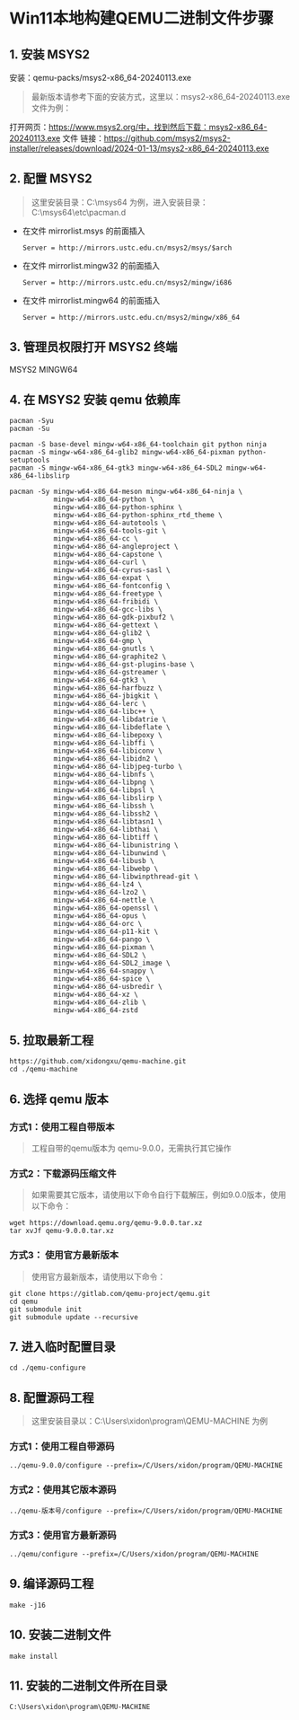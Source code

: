 # Win11本地构建QEMU二进制文件步骤



## 1. 安装 MSYS2 

安装：qemu-packs/msys2-x86_64-20240113.exe

> 最新版本请参考下面的安装方式，这里以：msys2-x86_64-20240113.exe 文件为例：

打开网页：https://www.msys2.org/中，找到然后下载：msys2-x86_64-20240113.exe 文件 
链接：https://github.com/msys2/msys2-installer/releases/download/2024-01-13/msys2-x86_64-20240113.exe



## 2. 配置 MSYS2 

> 这里安装目录：C:\msys64 为例，进入安装目录：C:\msys64\etc\pacman.d 

- 在文件 mirrorlist.msys 的前面插入

  ```shell
  Server = http://mirrors.ustc.edu.cn/msys2/msys/$arch
  ```

- 在文件 mirrorlist.mingw32 的前面插入

  ```shell
  Server = http://mirrors.ustc.edu.cn/msys2/mingw/i686
  ```

- 在文件 mirrorlist.mingw64 的前面插入

  ```shell
  Server = http://mirrors.ustc.edu.cn/msys2/mingw/x86_64
  ```



## 3. 管理员权限打开 MSYS2 终端

MSYS2 MINGW64



## 4. 在 MSYS2 安装 qemu 依赖库

```shell
pacman -Syu
pacman -Su
```

```shell
pacman -S base-devel mingw-w64-x86_64-toolchain git python ninja
pacman -S mingw-w64-x86_64-glib2 mingw-w64-x86_64-pixman python-setuptools
pacman -S mingw-w64-x86_64-gtk3 mingw-w64-x86_64-SDL2 mingw-w64-x86_64-libslirp
```

```shell
pacman -Sy mingw-w64-x86_64-meson mingw-w64-x86_64-ninja \
           mingw-w64-x86_64-python \
           mingw-w64-x86_64-python-sphinx \
           mingw-w64-x86_64-python-sphinx_rtd_theme \
           mingw-w64-x86_64-autotools \
           mingw-w64-x86_64-tools-git \
           mingw-w64-x86_64-cc \
           mingw-w64-x86_64-angleproject \
           mingw-w64-x86_64-capstone \
           mingw-w64-x86_64-curl \
           mingw-w64-x86_64-cyrus-sasl \
           mingw-w64-x86_64-expat \
           mingw-w64-x86_64-fontconfig \
           mingw-w64-x86_64-freetype \
           mingw-w64-x86_64-fribidi \
           mingw-w64-x86_64-gcc-libs \
           mingw-w64-x86_64-gdk-pixbuf2 \
           mingw-w64-x86_64-gettext \
           mingw-w64-x86_64-glib2 \
           mingw-w64-x86_64-gmp \
           mingw-w64-x86_64-gnutls \
           mingw-w64-x86_64-graphite2 \
           mingw-w64-x86_64-gst-plugins-base \
           mingw-w64-x86_64-gstreamer \
           mingw-w64-x86_64-gtk3 \
           mingw-w64-x86_64-harfbuzz \
           mingw-w64-x86_64-jbigkit \
           mingw-w64-x86_64-lerc \
           mingw-w64-x86_64-libc++ \
           mingw-w64-x86_64-libdatrie \
           mingw-w64-x86_64-libdeflate \
           mingw-w64-x86_64-libepoxy \
           mingw-w64-x86_64-libffi \
           mingw-w64-x86_64-libiconv \
           mingw-w64-x86_64-libidn2 \
           mingw-w64-x86_64-libjpeg-turbo \
           mingw-w64-x86_64-libnfs \
           mingw-w64-x86_64-libpng \
           mingw-w64-x86_64-libpsl \
           mingw-w64-x86_64-libslirp \
           mingw-w64-x86_64-libssh \
           mingw-w64-x86_64-libssh2 \
           mingw-w64-x86_64-libtasn1 \
           mingw-w64-x86_64-libthai \
           mingw-w64-x86_64-libtiff \
           mingw-w64-x86_64-libunistring \
           mingw-w64-x86_64-libunwind \
           mingw-w64-x86_64-libusb \
           mingw-w64-x86_64-libwebp \
           mingw-w64-x86_64-libwinpthread-git \
           mingw-w64-x86_64-lz4 \
           mingw-w64-x86_64-lzo2 \
           mingw-w64-x86_64-nettle \
           mingw-w64-x86_64-openssl \
           mingw-w64-x86_64-opus \
           mingw-w64-x86_64-orc \
           mingw-w64-x86_64-p11-kit \
           mingw-w64-x86_64-pango \
           mingw-w64-x86_64-pixman \
           mingw-w64-x86_64-SDL2 \
           mingw-w64-x86_64-SDL2_image \
           mingw-w64-x86_64-snappy \
           mingw-w64-x86_64-spice \
           mingw-w64-x86_64-usbredir \
           mingw-w64-x86_64-xz \
           mingw-w64-x86_64-zlib \
           mingw-w64-x86_64-zstd
```



## 5. 拉取最新工程

```shell
https://github.com/xidongxu/qemu-machine.git
cd ./qemu-machine
```



## 6. 选择 qemu 版本

### 方式1：使用工程自带版本

> 工程自带的qemu版本为 qemu-9.0.0，无需执行其它操作

### 方式2：下载源码压缩文件

> 如果需要其它版本，请使用以下命令自行下载解压，例如9.0.0版本，使用以下命令：

```shell
wget https://download.qemu.org/qemu-9.0.0.tar.xz
tar xvJf qemu-9.0.0.tar.xz
```

### 方式3： 使用官方最新版本

> 使用官方最新版本，请使用以下命令：

```shell
git clone https://gitlab.com/qemu-project/qemu.git
cd qemu
git submodule init
git submodule update --recursive
```



## 7. 进入临时配置目录

```shell
cd ./qemu-configure
```



## 8. 配置源码工程

>  这里安装目录以：C:\Users\xidon\program\QEMU-MACHINE 为例

###  方式1：使用工程自带源码

```shell
../qemu-9.0.0/configure --prefix=/C/Users/xidon/program/QEMU-MACHINE
```

### 方式2：使用其它版本源码

```shell
../qemu-版本号/configure --prefix=/C/Users/xidon/program/QEMU-MACHINE
```

### 方式3：使用官方最新源码

``` shell
../qemu/configure --prefix=/C/Users/xidon/program/QEMU-MACHINE
```



## 9. 编译源码工程

```shell
make -j16
```



## 10. 安装二进制文件

```shell
make install
```



## 11. 安装的二进制文件所在目录

```shell
C:\Users\xidon\program\QEMU-MACHINE
```

